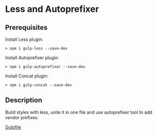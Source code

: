 # Less and Autoprefixer
## Prerequisites
Install Less plugin:
```
> npm i gulp-less --save-dev
```
Install Autoprefixer plugin:
```
> npm i gulp-autoprefixer --save-dev
```
Install Concat plugin:
```
> npm i gulp-concat --save-dev
```

## Description
Build styles with less, unite it in one file and use autoprefixer tool to add vendor prefixes.

[Gulpfile](gulpfile.js)